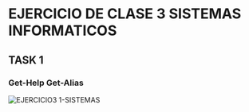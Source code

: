 # EJERCICIO DE CLASE 3 SISTEMAS INFORMATICOS
## TASK 1
### Get-Help Get-Alias
![EJERCICIO3 1-SISTEMAS](https://user-images.githubusercontent.com/91737963/160491069-403a7c23-65a2-45be-8d40-c443bb9956f1.png)
